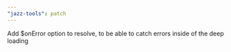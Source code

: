 ```yaml
---
"jazz-tools": patch
---
```


Add $onError option to resolve, to be able to catch errors inside of the deep loading
